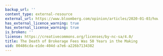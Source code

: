 ```yaml
---
backup_url: ''
content_type: external-resource
external_url: https://www.bloomberg.com/opinion/articles/2020-01-03/how-nyse-went-from-quasi-cartel-to-zero-fee-stock-trading
has_external_licence_warning: true
has_external_license_warning: true
is_broken: ''
license: https://creativecommons.org/licenses/by-nc-sa/4.0/
title: The Death of Brokerage Fees Was 50 Years in the Making
uid: 00486cda-e1de-404d-a7e6-a226b7134382
---
```

